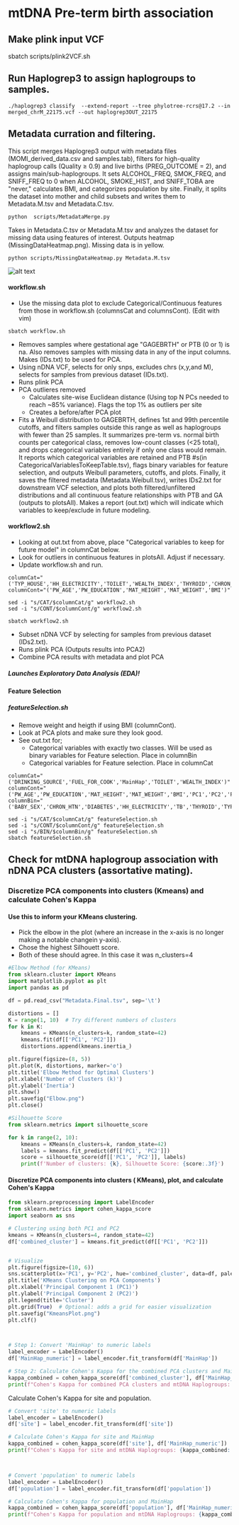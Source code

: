 # mtDNA Pre-term birth association


## Make plink input VCF
sbatch scripts/plink2VCF.sh

## Run Haplogrep3 to assign haplogroups to samples.

```
./haplogrep3 classify  --extend-report --tree phylotree-rcrs@17.2 --in merged_chrM_22175.vcf --out haplogrep3OUT_22175
```

## Metadata curration and filtering. 
This script merges Haplogrep3 output with metadata files (MOMI_derived_data.csv and samples.tab), filters for high-quality haplogroup calls (Quality ≥ 0.9) and live births (PREG_OUTCOME = 2), and assigns main/sub-haplogroups. It sets ALCOHOL_FREQ, SMOK_FREQ, and SNIFF_FREQ to 0 when ALCOHOL, SMOKE_HIST, and SNIFF_TOBA are "never," calculates BMI, and categorizes population by site. Finally, it splits the dataset into mother and child subsets and writes them to Metadata.M.tsv and Metadata.C.tsv.
```
python  scripts/MetadataMerge.py
```
Takes in Metadata.C.tsv or Metadata.M.tsv and analyzes the dataset for missing data using features of interest. Outputs heatmap (MissingDataHeatmap.png). Missing data is in yellow.
```
python scripts/MissingDataHeatmap.py Metadata.M.tsv
```
![alt text](https://github.com/jahaltom/mtDNA-Pre-term-birth-association-/blob/main/plots/MissingDataHeatmap.M.png?raw=true)



#### workflow.sh
- Use the missing data plot to exclude Categorical/Continuous features from those in workflow.sh (columnsCat and columnsCont). (Edit with vim)
```
sbatch workflow.sh
```
- Removes samples where gestational age "GAGEBRTH" or  PTB (0 or 1) is na. Also removes samples with missing data in any of the input columns. Makes (IDs.txt) to be used for PCA. 
- Using nDNA VCF, selects for only snps, excludes chrs (x,y,and M), selects for samples from previous dataset (IDs.txt). 
- Runs plink PCA
- PCA outlieres removed
	- 	Calculates site-wise Euclidean distance (Using top N PCs needed to reach ~85% variance). Flags the top 1% as outliers per site
	- 	Creates a before/after PCA plot
- Fits a Weibull distribution to GAGEBRTH, defines 1st and 99th percentile cutoffs, and filters samples outside this range as well as haplogroups with fewer than 25 samples. It summarizes pre-term vs. normal birth counts per categorical class, removes low-count classes (<25 total), and drops categorical variables entirely if only one class would remain. It reports which categorical variables are retained and PTB #s(in CategoricalVariablesToKeepTable.tsv), flags binary variables for feature selection, and outputs Weibull parameters, cutoffs, and plots. Finally, it saves the filtered metadata (Metadata.Weibull.tsv), writes IDs2.txt for downstream VCF selection, and plots both filtered/unfiltered distributions and all continuous feature relationships with PTB and GA (outputs to plotsAll). Makes a report (out.txt) which will indicate which variables to keep/exclude in future modeling. 



#### workflow2.sh
- Looking at out.txt from above, place "Categorical variables to keep for future model" in columnCat below.
- Look for outliers in continuous features in plotsAll. Adjust if necessary.
- Update workflow.sh and run.
```
columnCat="('TYP_HOUSE','HH_ELECTRICITY','TOILET','WEALTH_INDEX','THYROID','CHRON_HTN','DIABETES','TB','FUEL_FOR_COOK','MainHap','DRINKING_SOURCE','BABY_SEX')"
columnCont="('PW_AGE','PW_EDUCATION','MAT_HEIGHT','MAT_WEIGHT','BMI')"

sed -i "s/CAT/$columnCat/g" workflow2.sh
sed -i "s/CONT/$columnCont/g" workflow2.sh

sbatch workflow2.sh
```


- Subset nDNA VCF by selecting for samples from previous dataset (IDs2.txt). 
- Runs plink PCA (Outputs results into PCA2)
- Combine PCA results with metadata and plot PCA
##### Launches Exploratory Data Analysis (EDA)!


#### Feature Selection 
##### featureSelection.sh
- Remove weight and heigth if using BMI (columnCont).
- Look at PCA plots and make sure they look good.
- See out.txt for;
	- Categorical variables with exactly two classes.  Will be used as binary variables for Feature selection. Place in columnBin
	- Categorical variables for Feature selection. Place in columnCat


```
columnCat="('DRINKING_SOURCE','FUEL_FOR_COOK','MainHap','TOILET','WEALTH_INDEX')"
columnCont="('PW_AGE','PW_EDUCATION','MAT_HEIGHT','MAT_WEIGHT','BMI','PC1','PC2','PC3','PC4','PC5')"
columnBin="('BABY_SEX','CHRON_HTN','DIABETES','HH_ELECTRICITY','TB','THYROID','TYP_HOUSE')"

sed -i "s/CAT/$columnCat/g" featureSelection.sh
sed -i "s/CONT/$columnCont/g" featureSelection.sh
sed -i "s/BIN/$columnBin/g" featureSelection.sh
sbatch featureSelection.sh
```



## Check for mtDNA haplogroup association with nDNA PCA clusters (assortative mating).



### Discretize PCA components into clusters (Kmeans) and calculate Cohen's Kappa



#### Use this to inform your KMeans clustering. 
- Pick the elbow in the plot (where an increase in the x-axis is no longer making a notable changein y-axis). 
- Chose the highest Silhouett score. 
- Both of these should agree. In this case it was n_clusters=4

```python 
#Elbow Method (for KMeans)
from sklearn.cluster import KMeans
import matplotlib.pyplot as plt
import pandas as pd

df = pd.read_csv("Metadata.Final.tsv", sep='\t')

distortions = []
K = range(1, 10)  # Try different numbers of clusters
for k in K:
    kmeans = KMeans(n_clusters=k, random_state=42)
    kmeans.fit(df[['PC1', 'PC2']])
    distortions.append(kmeans.inertia_)

plt.figure(figsize=(8, 5))
plt.plot(K, distortions, marker='o')
plt.title('Elbow Method for Optimal Clusters')
plt.xlabel('Number of Clusters (k)')
plt.ylabel('Inertia')
plt.show()
plt.savefig("Elbow.png")
plt.close()

#Silhouette Score
from sklearn.metrics import silhouette_score

for k in range(2, 10):
    kmeans = KMeans(n_clusters=k, random_state=42)
    labels = kmeans.fit_predict(df[['PC1', 'PC2']])
    score = silhouette_score(df[['PC1', 'PC2']], labels)
    print(f'Number of clusters: {k}, Silhouette Score: {score:.3f}')


```

#### Discretize PCA components into clusters ( KMeans), plot, and calculate Cohen's Kappa
```python
from sklearn.preprocessing import LabelEncoder
from sklearn.metrics import cohen_kappa_score
import seaborn as sns

# Clustering using both PC1 and PC2
kmeans = KMeans(n_clusters=4, random_state=42)
df['combined_cluster'] = kmeans.fit_predict(df[['PC1', 'PC2']])


# Visualize 
plt.figure(figsize=(10, 6))
sns.scatterplot(x='PC1', y='PC2', hue='combined_cluster', data=df, palette='viridis', style=df['combined_cluster'], markers=True, s=100)
plt.title('KMeans Clustering on PCA Components')
plt.xlabel('Principal Component 1 (PC1)')
plt.ylabel('Principal Component 2 (PC2)')
plt.legend(title='Cluster')
plt.grid(True)  # Optional: adds a grid for easier visualization
plt.savefig("KmeansPlot.png")
plt.clf()



# Step 1: Convert 'MainHap' to numeric labels
label_encoder = LabelEncoder()
df['MainHap_numeric'] = label_encoder.fit_transform(df['MainHap'])

# Step 2: Calculate Cohen's Kappa for the combined PCA clusters and MainHap
kappa_combined = cohen_kappa_score(df['combined_cluster'], df['MainHap_numeric'])
print(f"Cohen's Kappa for combined PCA clusters and mtDNA Haplogroups: {kappa_combined:.3f}")

```

Calculate Cohen's Kappa for site and population.

```python
# Convert 'site' to numeric labels
label_encoder = LabelEncoder()
df['site'] = label_encoder.fit_transform(df['site'])

# Calculate Cohen's Kappa for site and MainHap
kappa_combined = cohen_kappa_score(df['site'], df['MainHap_numeric'])
print(f"Cohen's Kappa for site and mtDNA Haplogroups: {kappa_combined:.3f}")



# Convert 'population' to numeric labels
label_encoder = LabelEncoder()
df['population'] = label_encoder.fit_transform(df['population'])

# Calculate Cohen's Kappa for population and MainHap
kappa_combined = cohen_kappa_score(df['population'], df['MainHap_numeric'])
print(f"Cohen's Kappa for population and mtDNA Haplogroups: {kappa_combined:.3f}")

```

